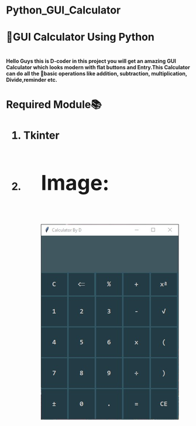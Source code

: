 # Python_GUI_Calculator
<h1>🐍GUI Calculator Using Python<h1/>
<h4>Hello Guys this is D-coder in this project you will get an amazing GUI Calculator which looks modern with flat buttons and Entry.This Calculator can do all the 🧮basic operations like addition, subtraction, multiplication, Divide,reminder etc.<h4/>
<h1>Required Module📚<h1/>
<ol><li>Tkinter<li/><ol/>
<h1>Image:<h1/>
<img src = "sample.jpg"/>

